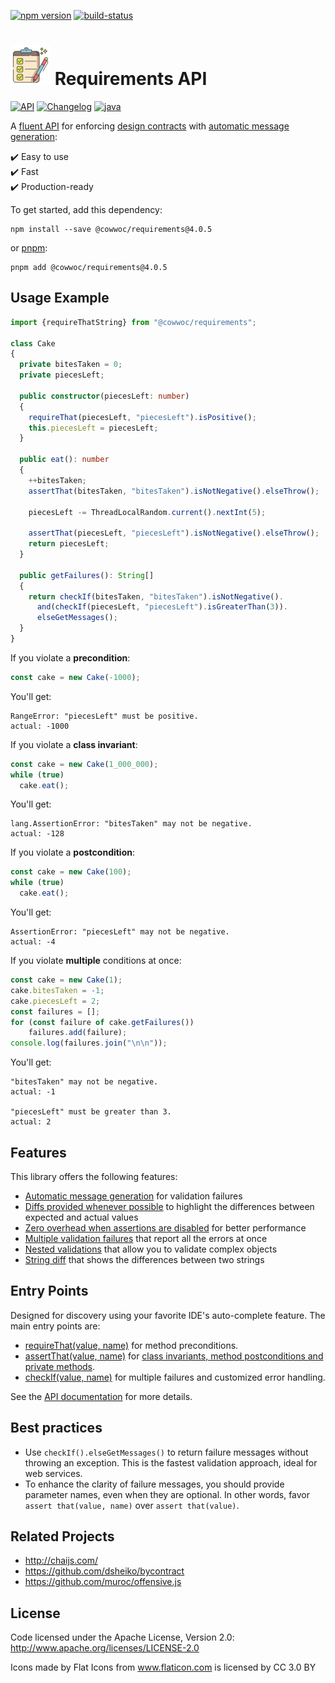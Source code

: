 [![npm version](https://badge.fury.io/js/%40cowwoc%2Frequirements.svg)](https://badge.fury.io/js/%40cowwoc%2Frequirements)
[![build-status](https://github.com/cowwoc/requirements.js/workflows/Build/badge.svg)](https://github.com/cowwoc/requirements.js/actions?query=workflow%3ABuild)

# <img src="https://raw.githubusercontent.com/cowwoc/requirements.js/release-4.0.5/docs/checklist.svg?sanitize=true" width=64 height=64 alt="checklist"> Requirements API

[![API](https://img.shields.io/badge/api_docs-5B45D5.svg)](https://cowwoc.github.io/requirements.js/4.0.5/docs/api/)
[![Changelog](https://img.shields.io/badge/changelog-A345D5.svg)](docs/Changelog.md)
[![java](https://img.shields.io/badge/other%20languages-java-457FD5.svg)](../../../requirements.java)

A [fluent API](https://en.m.wikipedia.org/docs/Fluent_interface) for enforcing
[design contracts](https://en.wikipedia.org/docs/Design_by_contract) with
[automatic message generation](docs/Features.md#automatic-message-generation):

✔️ Easy to use  
✔️ Fast  
✔️ Production-ready

To get started, add this dependency:

```shell
npm install --save @cowwoc/requirements@4.0.5
```

or [pnpm](https://pnpm.io/):

```shell
pnpm add @cowwoc/requirements@4.0.5
```

## Usage Example

```typescript
import {requireThatString} from "@cowwoc/requirements";

class Cake
{
  private bitesTaken = 0;
  private piecesLeft;

  public constructor(piecesLeft: number)
  {
    requireThat(piecesLeft, "piecesLeft").isPositive();
    this.piecesLeft = piecesLeft;
  }

  public eat(): number
  {
    ++bitesTaken;
    assertThat(bitesTaken, "bitesTaken").isNotNegative().elseThrow();

    piecesLeft -= ThreadLocalRandom.current().nextInt(5);

    assertThat(piecesLeft, "piecesLeft").isNotNegative().elseThrow();
    return piecesLeft;
  }

  public getFailures(): String[]
  {
    return checkIf(bitesTaken, "bitesTaken").isNotNegative().
      and(checkIf(piecesLeft, "piecesLeft").isGreaterThan(3)).
      elseGetMessages();
  }
}
```

If you violate a **precondition**:

```typescript
const cake = new Cake(-1000);
```

You'll get:

```
RangeError: "piecesLeft" must be positive.
actual: -1000
```

If you violate a **class invariant**:

```typescript
const cake = new Cake(1_000_000);
while (true)
  cake.eat();
```

You'll get:

```
lang.AssertionError: "bitesTaken" may not be negative.
actual: -128
```

If you violate a **postcondition**:

```typescript
const cake = new Cake(100);
while (true)
  cake.eat();
```

You'll get:

```
AssertionError: "piecesLeft" may not be negative.
actual: -4
```

If you violate **multiple** conditions at once:

```typescript
const cake = new Cake(1);
cake.bitesTaken = -1;
cake.piecesLeft = 2;
const failures = [];
for (const failure of cake.getFailures())
    failures.add(failure);
console.log(failures.join("\n\n"));
```

You'll get:

```
"bitesTaken" may not be negative.
actual: -1

"piecesLeft" must be greater than 3.
actual: 2
```

## Features

This library offers the following features:

* [Automatic message generation](docs/Features.md#automatic-message-generation) for validation failures
* [Diffs provided whenever possible](docs/Features.md#diffs-provided-whenever-possible) to highlight the
  differences between expected and actual values
* [Zero overhead when assertions are disabled](docs/Features.md#assertion-support) for better performance
* [Multiple validation failures](docs/Features.md#multiple-validation-failures) that report all the errors at
  once
* [Nested validations](docs/Features.md#nested-validations) that allow you to validate complex objects
* [String diff](docs/Features.md#string-diff) that shows the differences between two strings

## Entry Points

Designed for discovery using your favorite IDE's auto-complete feature.
The main entry points are:

* [requireThat(value, name)](https://cowwoc.github.io/requirements.js/4.0.5/docs/api/module-DefaultRequirements.html#~requireThat)
  for method preconditions.
* [assertThat(value, name)](https://cowwoc.github.io/requirements.js/4.0.5/docs/api/module-DefaultRequirements.html#~assertThat)
  for [class invariants, method postconditions and private methods](docs/Features.md#assertion-support). 
* [checkIf(value, name)](https://cowwoc.github.io/requirements.js/4.0.5/docs/api/module-DefaultRequirements.html#~checkIf)
  for multiple failures and customized error handling.

See the [API documentation](https://cowwoc.github.io/requirements.java/10.0/docs/api/) for more details.

## Best practices

* Use `checkIf().elseGetMessages()` to return failure messages without throwing an exception.
  This is the fastest validation approach, ideal for web services.
* To enhance the clarity of failure messages, you should provide parameter names, even when they are optional.
  In other words, favor `assert that(value, name)` over `assert that(value)`.

## Related Projects

* http://chaijs.com/
* https://github.com/dsheiko/bycontract
* https://github.com/muroc/offensive.js

## License

Code licensed under the Apache License, Version 2.0: http://www.apache.org/licenses/LICENSE-2.0

Icons made by Flat Icons from www.flaticon.com is licensed by CC 3.0 BY